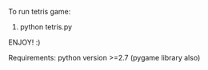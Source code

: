 To run tetris game:
1) python tetris.py

ENJOY! :)

Requirements: python version >=2.7 (pygame library also)